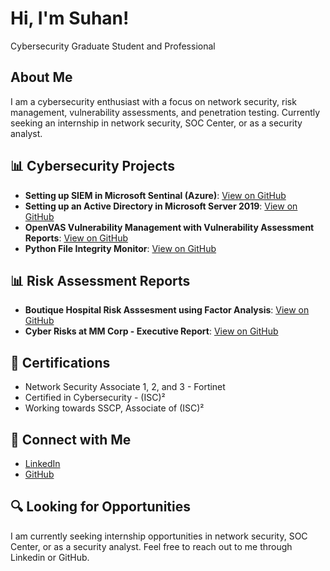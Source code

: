 <h1>Hi, I'm Suhan!</h1>
<p>Cybersecurity Graduate Student and Professional</p>

<h2>About Me</h2>
<p>I am a cybersecurity enthusiast with a focus on network security, risk management, vulnerability assessments, and penetration testing. Currently seeking an internship in network security, SOC Center, or as a security analyst.</p>

<h2>📊 Cybersecurity Projects</h2>
<ul>
  <li><b>Setting up SIEM in Microsoft Sentinal (Azure)</b>: <a href="https://github.com/cybersuhan/AzureSIEMLab">View on GitHub</a></li>
  <li><b>Setting up an Active Directory in Microsoft Server 2019</b>: <a href="https://github.com/cybersuhan/activedirectory">View on GitHub</a></li>
  <li><b>OpenVAS Vulnerability Management with Vulnerability Assessment Reports</b>: <a href="https://github.com/cybersuhan/vulnerabilitymanagement">View on GitHub</a></li>
  <li><b>Python File Integrity Monitor</b>: <a href="https://github.com/cybersuhan/fmi_python">View on GitHub</a></li>
</ul>

<h2>📊 Risk Assessment Reports</h2>
<ul>
  <li><b>Boutique Hospital Risk Asssesment using Factor Analysis</b>: <a href="https://github.com/cybersuhan/BoutiqueRiskAssessment">View on GitHub</a></li>
  <li><b>Cyber Risks at MM Corp - Executive Report</b>: <a href="https://github.com/cybersuhan/MMCorp_CyberRisks">View on GitHub</a></li>
</ul>

<h2>🏅 Certifications</h2>
<ul>
  <li>Network Security Associate 1, 2, and 3 - Fortinet</li>
  <li>Certified in Cybersecurity - (ISC)²</li>
  <li>Working towards SSCP, Associate of (ISC)²</li>
</ul>

<h2>🤝 Connect with Me</h2>
<ul>
  <li><a href="http://www.linkedin.com/in/suhanb">LinkedIn</a></li>
  <li><a href="https://github.com/cybersuhan">GitHub</a></li>
</ul>

<h2>🔍 Looking for Opportunities</h2>
<p>I am currently seeking internship opportunities in network security, SOC Center, or as a security analyst. Feel free to reach out to me through Linkedin or GitHub.</p>
